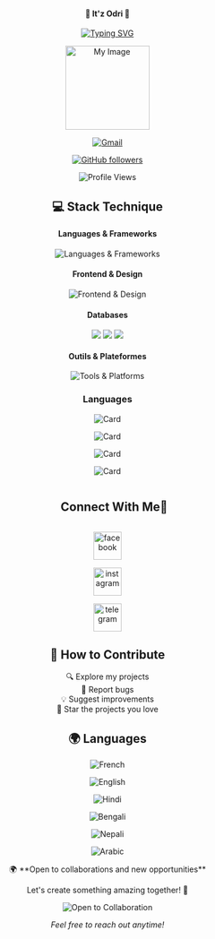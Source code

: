 <div align="center">
<div align="center">
<div align="center">
  <h4>👋 It'z Odri 👻</h4>
  
  <p align="center">
  <a href="https://git.io/typing-svg">
    <img src="https://readme-typing-svg.demolab.com/?lines=you+Don't+know+who+is+Odri.+.+.+.;i+am+Mr+Ghost+👻" alt="Typing SVG" />
  </a>
</p>
  <img src="https://trickbd.com/wp-content/uploads/2025/02/02/crop.png" alt="My Image" width="150" />
  
  
  
  
[![Gmail](https://img.shields.io/badge/notranaodri%40gmail.com-red?style=for-the-badge&logo=gmail&logoColor=white&labelColor=1c1917)](mailto:notranaodri@gmail.com)

[![GitHub followers](https://img.shields.io/github/followers/rana-o3r1?logo=github&style=for-the-badge&color=ff5733&labelColor=1c1917)](https://github.com/rana-o3r1)

![Profile Views](https://komarev.com/ghpvc/?username=rana-o3r1&style=for-the-badge&color=3498db)
</div>

<!-- Technologies -->
<div align="center">
  <h2>💻 Stack Technique</h2>
  
  #### Languages & Frameworks
  <img src="https://skillicons.dev/icons?i=py,django,ts,js,angular,java,spring" alt="Languages & Frameworks" />
  
  #### Frontend & Design
  <img src="https://skillicons.dev/icons?i=html,css,tailwind,bootstrap,figma" alt="Frontend & Design" />
  
  #### Databases
  <p>
    <img src="https://img.shields.io/badge/PostgreSQL-316192?style=for-the-badge&logo=postgresql&logoColor=white" />
    <img src="https://img.shields.io/badge/MySQL-00000F?style=for-the-badge&logo=mysql&logoColor=white" />
    <img src="https://img.shields.io/badge/SQLite-07405E?style=for-the-badge&logo=sqlite&logoColor=white" />
  </p>
  
  #### Outils & Plateformes
  <img src="https://skillicons.dev/icons?i=git,github,gitlab,vercel,ubuntu" alt="Tools & Platforms" />
</div>



### Languages 

![Card](http://github-profile-summary-cards.vercel.app/api/cards/repos-per-language?username=codewithharry&theme=nord_bright&exclude=JavaScript)

![Card](http://github-profile-summary-cards.vercel.app/api/cards/most-commit-language?username=codewithharry&theme=nord_bright&exclude=JavaScript)

![Card](http://github-profile-summary-cards.vercel.app/api/cards/stats?username=codewithharry&theme=nord_bright)

![Card](http://github-profile-summary-cards.vercel.app/api/cards/productive-time?username=codewithharry&theme=nord_bright&utcOffset=+8)






<!-- Connect with me -->
<!--h2 without bottom border-->


<div id="user-content-toc">
  
  <ul align="center">
    <summary><h2 style="display: inline-block">Connect With Me🤝</h2></summary>
  </ul>
</div>
<!--icons and links-->

<div align="center" >
<p style="display: float-left">
  <a href="https://www.facebook.com/rana_odri" target="blank"><img src="https://img.icons8.com/?size=100&id=118497&format=png&color=000000" alt="facebook" height="50" width="50"></a> 
  
  
  
  <a href="https://www.instagram.com/ranaodri/" target="blank"><img src="https://user-images.githubusercontent.com/88904952/234981169-2dd1e58f-4b7e-468c-8213-034ba62156c3.png" alt="instagram" height="50" width="50"></a>
  
  
  <a href="https://t.me/odri_rana" target="blank"><img src="https://upload.wikimedia.org/wikipedia/commons/8/82/Telegram_logo.svg" alt="telegram" heidivght="50" width="50"></a>
</p>
 </div>
</div>







<!-- Contributions -->
<div align="center">
  <h2>🤝 How to Contribute</h2>

  🔍 Explore my projects  
  🐛 Report bugs  
  💡 Suggest improvements  
  🌟 Star the projects you love
</div>
<!-- Languages -->
<!-- Languages -->
<div align="center">
  <div align="center">

  <h2>🌍 Languages</h2>

 
    
 ![French](https://img.shields.io/badge/Malayam-Very_Good-blue?style=for-the-badge)
  
  ![English](https://img.shields.io/badge/English-Good-green?style=for-the-badge)
 
 ![Hindi](https://img.shields.io/badge/Hindi-Intermediate-yellow?style=for-the-badge)
    
 ![Bengali](https://img.shields.io/badge/Bengali-Fluent-orange?style=for-the-badge) 
 
 ![Nepali](https://img.shields.io/badge/Nepali-Basic-red?style=for-the-badge)
 
 ![Arabic](https://img.shields.io/badge/Arabic-Beginner-pink?style=for-the-badge)
</div>
</div>

<!-- Footer -->
<p align="center">
  🌍 **Open to collaborations and new opportunities**
</p>

<p align="center">
  Let's create something amazing together! 🌟
</p>

![Open to Collaboration](https://img.shields.io/badge/Open_to_Collaborations-Available-blue?style=for-the-badge)

<p align="center">
  <i>Feel free to reach out anytime!</i>
</p>
</div>
</div>
</div>
